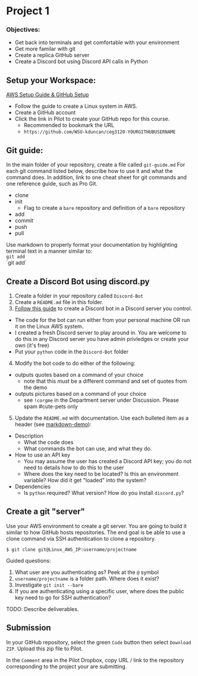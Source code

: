 # Project 1

### Objectives:

- Get back into terminals and get comfortable with your environment
- Get more familar with git
- Create a replica GitHub server
- Create a Discord bot using Discord API calls in Python

## Setup your Workspace:

[AWS Setup Guide & GitHub Setup](../../AWS-Setup-Guide.md)

- Follow the guide to create a Linux system in AWS.
- Create a GitHub account
- Click the link in Pilot to create your GitHub repo for this course.
  - Recommended to bookmark the URL
  - `https://github.com/WSU-kduncan/ceg3120-YOURGITHUBUSERNAME`

## Git guide:

In the main folder of your repository, create a file called `git-guide.md` For each git command listed below, describe how to use it and what the command does. In addition, link to one cheat sheet for git commands and one reference guide, such as Pro Git.

- clone
- init
  - Flag to create a `bare` repository and definition of a `bare` repository
- add
- commit
- push
- pull

Use markdown to properly format your documentation by highlighting terminal text in a manner similar to:  
`git add`  
\`git add\`

## Create a Discord Bot using discord.py

1. Create a folder in your repository called `Discord-Bot`
2. Create a `README.md` file in this folder.
3. [Follow this guide](https://realpython.com/how-to-make-a-discord-bot-python/) to create a Discord bot in a Discord server you control.

- The code for the bot can run either from your personal machine OR run it on the Linux AWS system.
- I created a fresh Discord server to play around in. You are welcome to do this in any Discord server you have admin privledges or create your own (it's free)
- Put your `python` code in the `Discord-Bot` folder

4. Modify the bot code to do either of the following:

- outputs quotes based on a command of your choice
  - note that this _must_ be a different command and set of quotes from the demo
- outputs pictures based on a command of your choice
  - see `!corgme` in the Department server under Discussion. Please spam #cute-pets only

5. Update the `README.md` with documentation. Use each bulleted item as a header (see [markdown-demo](../../markdown-demo.md)):

- Description
  - What the code does
  - What commands the bot can use, and what they do.
- How to use an API key
  - You may assume the user has created a Discord API key; you do not need to details how to do this to the user
  - Where does the key need to be located? Is this an environment variable? How did it get "loaded" into the system?
- Dependencies
  - Is `python` required? What version? How do you install `discord.py`?

## Create a git "server"

Use your AWS environment to create a git server. You are going to build it similar to how GitHub hosts repositories. The end goal is be able to use a clone command via SSH authentication to clone a repository.

```
$ git clone git@Linux_AWS_IP:username/projectname
```

Guided questions:

1. What user are you authenticating as? Peek at the `@` symbol
2. `username/projectname` is a folder path. Where does it exist?
3. Investigate `git init --bare`
4. If you are authenticating using a specific user, where does the public key need to go for SSH authentication?

TODO: Describe deliverables.

## Submission

In your GitHub repository, select the green `Code` button then select `Download ZIP`. Upload this zip file to Pilot.

In the `Comment` area in the Pilot Dropbox, copy URL / link to the repository corresponding to the project your are submitting.
